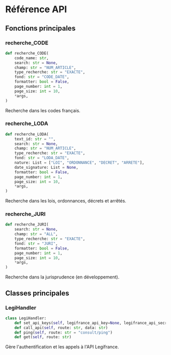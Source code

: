 # Référence API

## Fonctions principales

### recherche_CODE

```python
def recherche_CODE(
    code_name: str,
    search: str = None,
    champ: str = "NUM_ARTICLE",
    type_recherche: str = "EXACTE",
    fond: str = "CODE_DATE",
    formatter: bool = False,
    page_number: int = 1,
    page_size: int = 10,
    *args,
)
```

Recherche dans les codes français.

### recherche_LODA

```python
def recherche_LODA(
    text_id: str = "",
    search: str = None,
    champ: str = "NUM_ARTICLE",
    type_recherche: str = "EXACTE",
    fond: str = "LODA_DATE",
    nature: List = ["LOI", "ORDONNANCE", "DECRET", "ARRETE"],
    date_signature: List = None,
    formatter: bool = False,
    page_number: int = 1,
    page_size: int = 10,
    *args,
)
```

Recherche dans les lois, ordonnances, décrets et arrêtés.

### recherche_JURI

```python
def recherche_JURI(
    search: str = None,
    champ: str = "ALL",
    type_recherche: str = "EXACTE",
    fond: str = "JURI",
    formatter: bool = False,
    page_number: int = 1,
    page_size: int = 10,
    *args,
)
```

Recherche dans la jurisprudence (en développement).

## Classes principales

### LegiHandler

```python
class LegiHandler:
    def set_api_keys(self, legifrance_api_key=None, legifrance_api_secret=None)
    def call_api(self, route: str, data: str)
    def ping(self, route: str = "consult/ping")
    def get(self, route: str)
```

Gère l'authentification et les appels à l'API Legifrance.
